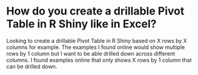 
# How do you create a drillable Pivot Table in R Shiny like in Excel?

Looking to create a drillable Pivot Table in R Shiny based on X rows by X columns for example.   The examples I found online would show multiple rows by 1 column but I want to be able drilled down across different columns.
I found examples online that only shows X rows by 1 column that can be drilled down.

        